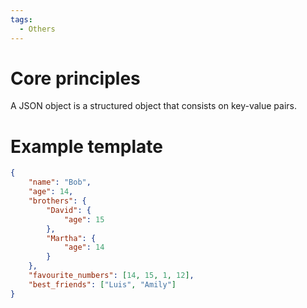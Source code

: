 ```yaml
---
tags:
  - Others
---
```

# Core principles
A JSON object is a structured object that consists on key-value pairs.
# Example template
```JSON
{
	"name": "Bob",
	"age": 14,
	"brothers": {
		"David": {
			"age": 15
		},
		"Martha": {
			"age": 14
		}
	},
	"favourite_numbers": [14, 15, 1, 12],
	"best_friends": ["Luis", "Amily"]
}
```